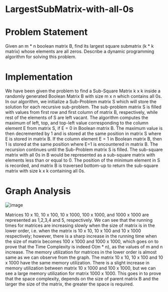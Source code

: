 # LargestSubMatrix-with-all-0s

# Problem Statement
Given an m * n boolean matrix B, find its largest square submatrix (k * k matrix) whose elements are all zeros. Describe a dynamic programming algorithm for solving this problem.

# Implementation 
We have been given the problem to find a Sub-Square Matrix k x k inside a randomly generated Boolean Matrix B with size m x n which contains all 0s. In our algorithm, we initialize a Sub-Problem matrix S which will store the solution for each recursive sub-problem. 
The sub-problem matrix S is filled with values from first row and first column of matrix B, respectively, while rest of the elements of S are left vacant. The algorithm computes the maximum of left, top, and top-left value corresponding to the column element E from matrix S, if E = 0 in Boolean matrix B. The maximum value is then decremented by 1 and is stored at the same position in matrix S where E is stored in matrix B. If the column element E = 1 in Boolean matrix B, then 1 is stored at the same position where E=1 is encountered in matrix B. The recursion continues until the Sub-Problem matrix S is filled. 
The sub-square matrix with all 0s in B would be represented as a sub-square matrix with elements less than or equal to 0. The position of the minimum element in S is recorded, and matrix B is traversed bottom-up to return the sub-square matrix with size k x k containing all 0s. 

# Graph Analysis 

![image](https://user-images.githubusercontent.com/56484260/116825832-ee67fd00-ab5e-11eb-9e22-bc796b1afd70.png)

Matrices 10 x 10, 10 x 100, 10 x 1000, 100 x 1000, and 1000 x 1000 are represented as 1,2,3,4 and 5, respectively. 
We can see that the running times for matrices are increasing slowly when the size of matrix is in the lower order, i.e. when the matrix is 10 x 10, 10 x 100 and 10 x 1000 respectively; however, there is a sharp increase in the running time when the size of matrix becomes 100 x 1000 and 1000 x 1000, which goes on to prove that the Time Complexity is indeed O(m * n), as the values of m and n increase. 
The memory utilization for matrices in the lower order is almost same as we can observe from the graph. The matrix 10 x 10, 10 x 100 and 10 x 1000 have the same memory utilization. There is a slight increase in memory utilization between matrix 10 x 1000 and 100 x 1000, but we can see a large memory utilization for matrix 1000 x 1000. This goes in to prove that the space complexity, depends on the size of parent matrix B and the larger the size of the matrix, the greater the space is required. 


